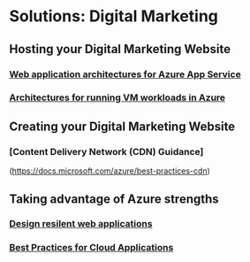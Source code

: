 # Solutions: Digital Marketing
## Hosting your Digital Marketing Website
### [Web application architectures for Azure App Service](https://docs.microsoft.com/azure/guidance/guidance-ra-app-service?toc=/azure/solutions/digital-marketing/toc.json?branch=peter/digital-marketing-pilot)
### [Architectures for running VM workloads in Azure](https://docs.microsoft.com/azure/guidance/guidance-ra-compute)
## Creating your Digital Marketing Website
### [Content Delivery Network (CDN) Guidance]
(https://docs.microsoft.com/azure/best-practices-cdn)
## Taking advantage of Azure strengths
### [Design resilent web applications](https://docs.microsoft.com/azure/guidance/guidance-resiliency-overview)
### [Best Practices for Cloud Applications](https://docs.microsoft.com/azure/best-practices-cdn)